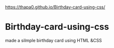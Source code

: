 https://thapa0.github.io/Birthday-card-using-css/

# Birthday-card-using-css
made a silmple birthday card using HTML &amp;CSS
